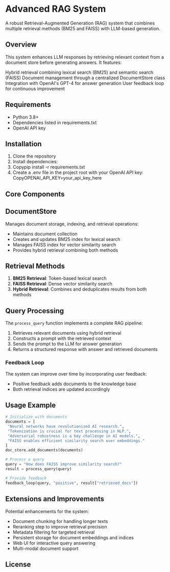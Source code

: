 # Advanced RAG System
A robust Retrieval-Augmented Generation (RAG) system that combines multiple retrieval methods (BM25 and FAISS) with LLM-based generation.
## Overview
This system enhances LLM responses by retrieving relevant context from a document store before generating answers. It features:

Hybrid retrieval combining lexical search (BM25) and semantic search (FAISS)
Document management through a centralized DocumentStore class
Integration with OpenAI's GPT-4 for answer generation
User feedback loop for continuous improvement

## Requirements

- Python 3.8+
- Dependencies listed in requirements.txt
- OpenAI API key

## Installation
1. Clone the repository
2. Install dependencies:
3. Copypip install -r requirements.txt
4. Create a .env file in the project root with your OpenAI API key:
   CopyOPENAI_API_KEY=your_api_key_here


## Core Components
## DocumentStore
Manages document storage, indexing, and retrieval operations:

- Maintains document collection
- Creates and updates BM25 index for lexical search
- Manages FAISS index for vector similarity search
- Provides hybrid retrieval combining both methods

## Retrieval Methods

1. **BM25 Retrieval**: Token-based lexical search
2. **FAISS Retrieval**: Dense vector similarity search
3. **Hybrid Retrieval**: Combines and deduplicates results from both methods

## Query Processing
The `process_query` function implements a complete RAG pipeline:

1. Retrieves relevant documents using hybrid retrieval
2. Constructs a prompt with the retrieved context
3. Sends the prompt to the LLM for answer generation
4. Returns a structured response with answer and retrieved documents

### Feedback Loop

The system can improve over time by incorporating user feedback:
- Positive feedback adds documents to the knowledge base
- Both retrieval indices are updated accordingly

## Usage Example

```python
# Initialize with documents
documents = [
 "Neural networks have revolutionized AI research.",
 "Tokenization is crucial for text processing in NLP.",
 "Adversarial robustness is a key challenge in AI models.",
 "FAISS enables efficient similarity search over embeddings."
]
doc_store.add_documents(documents)

# Process a query
query = "How does FAISS improve similarity search?"
result = process_query(query)

# Provide feedback
feedback_loop(query, "positive", result["retrieved_docs"])
```
## Extensions and Improvements
Potential enhancements for the system:

- Document chunking for handling longer texts
- Reranking step to improve retrieval precision
- Metadata filtering for targeted retrieval
- Persistent storage for document embeddings and indices
- Web UI for interactive query answering
- Multi-modal document support

## License
